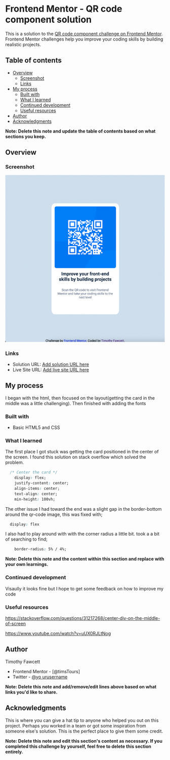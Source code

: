 # Frontend Mentor - QR code component solution

This is a solution to the [QR code component challenge on Frontend Mentor](https://www.frontendmentor.io/challenges/qr-code-component-iux_sIO_H). Frontend Mentor challenges help you improve your coding skills by building realistic projects. 

## Table of contents

- [Overview](#overview)
  - [Screenshot](#screenshot)
  - [Links](#links)
- [My process](#my-process)
  - [Built with](#built-with)
  - [What I learned](#what-i-learned)
  - [Continued development](#continued-development)
  - [Useful resources](#useful-resources)
- [Author](#author)
- [Acknowledgments](#acknowledgments)

**Note: Delete this note and update the table of contents based on what sections you keep.**

## Overview

### Screenshot

![](./images/screenshot.png)


### Links

- Solution URL: [Add solution URL here](https://your-solution-url.com)
- Live Site URL: [Add live site URL here](https://your-live-site-url.com)

## My process

I began with the html, then focused on the layout(getting the card in the middle was a little challenging). Then finished with adding the fonts 

### Built with

- Basic HTML5 and CSS


### What I learned

The first place I got stuck was getting the card positioned in the center of the screen. I found this solution on stack overflow which solved the problem.

```CSS
  /* Center the card */
    display: flex;
    justify-content: center;
    align-items: center;
    text-align: center;
    min-height: 100vh;
```

The other issue I had toward the end was a slight gap in the border-bottom around the qr-code image, this was fixed with;

```CSS
  display: flex
```

I also had to play around with with the corner radius a little bit. took a a bit of searching to find;

```CSS
    border-radius: 5% / 4%;
```


**Note: Delete this note and the content within this section and replace with your own learnings.**

### Continued development

Visaully it looks fine but I hope to get some feedback on how to improve my code

### Useful resources

<!-- center card -->
https://stackoverflow.com/questions/31217268/center-div-on-the-middle-of-screen

<!-- Border Radius -->
https://www.youtube.com/watch?v=uUX0RJLtNog



## Author

Timothy Fawcett

- Frontend Mentor - [@timsTours]
- Twitter - [@yo urusername](https://www.twitter.com/yourusername)

**Note: Delete this note and add/remove/edit lines above based on what links you'd like to share.**

## Acknowledgments

This is where you can give a hat tip to anyone who helped you out on this project. Perhaps you worked in a team or got some inspiration from someone else's solution. This is the perfect place to give them some credit.

**Note: Delete this note and edit this section's content as necessary. If you completed this challenge by yourself, feel free to delete this section entirely.**

